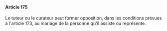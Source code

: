#### Article 175

Le tuteur ou le curateur peut former opposition, dans les conditions prévues à l'article 173, au mariage de la personne qu'il assiste ou représente.

